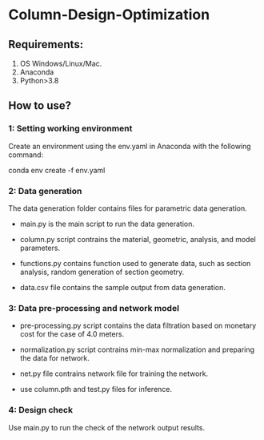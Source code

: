 # Column-Design-Optimization

## Requirements:
1. OS Windows/Linux/Mac.
2. Anaconda
3. Python>3.8


## How to use?

### 1: Setting working environment
Create an environment using the env.yaml in Anaconda with the following command:

conda env create -f env.yaml

### 2: Data generation
The data generation folder contains files for parametric data generation.

- main.py is the main script to run the data generation. 

- column.py script contrains the material, geometric, analysis, and model parameters.

- functions.py contains function used to generate data, such as section analysis, random generation of section geometry.

- data.csv file contains the sample output from data generation.

### 3: Data pre-processing and network model
- pre-processing.py script contains the data filtration based on monetary cost for the case of 4.0 meters.

- normalization.py script contrains min-max normalization and preparing the data for network.

- net.py file contrains network file for training the network. 

- use column.pth  and test.py files for inference.

### 4: Design check
Use main.py to run the check of the network output results.

